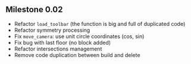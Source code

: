 ## Milestone 0.02

- Refactor `load_toolbar` (the function is big and full of duplicated code)
- Refactor symmetry processing
- Fix `move_camera`: use unit circle coordinates (cos, sin)
- Fix bug with last floor (no block added)
- Refactor intersections management
- Remove code duplication between build and delete

